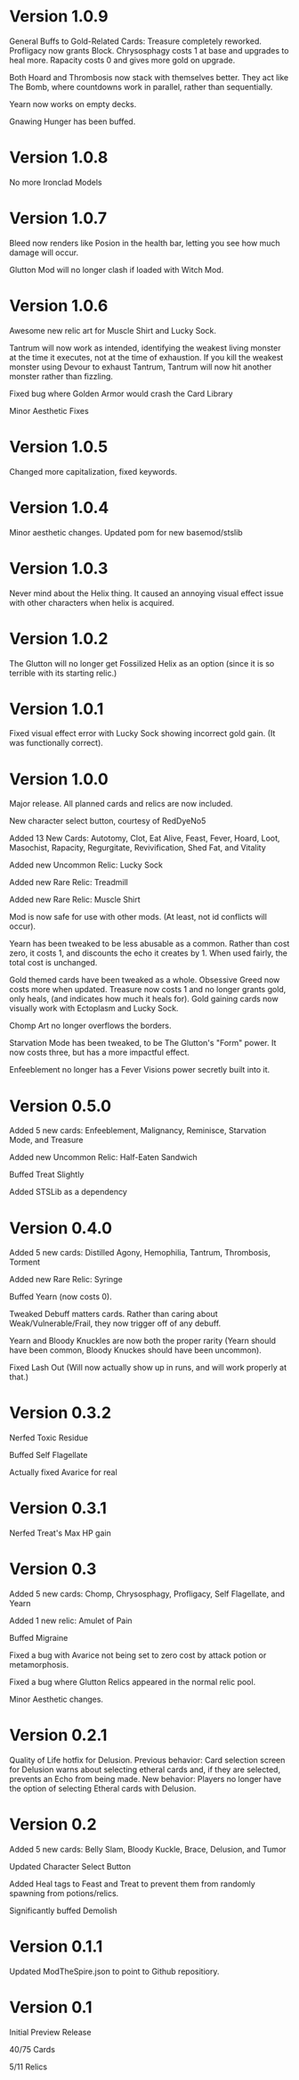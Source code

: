 # Version 1.0.9

General Buffs to Gold-Related Cards: Treasure completely reworked. Profligacy now grants Block. Chrysosphagy costs 1 at base and upgrades to heal more. Rapacity costs 0 and gives more gold on upgrade.

Both Hoard and Thrombosis now stack with themselves better. They act like The Bomb, where countdowns work in parallel, rather than sequentially.

Yearn now works on empty decks.

Gnawing Hunger has been buffed.

# Version 1.0.8

No more Ironclad Models

# Version 1.0.7

Bleed now renders like Posion in the health bar, letting you see how much damage will occur.

Glutton Mod will no longer clash if loaded with Witch Mod.

# Version 1.0.6

Awesome new relic art for Muscle Shirt and Lucky Sock.

Tantrum will now work as intended, identifying the weakest living monster at the time it executes, not at the time of exhaustion. If you kill the weakest monster using Devour to exhaust Tantrum, Tantrum will now hit another monster rather than fizzling.

Fixed bug where Golden Armor would crash the Card Library

Minor Aesthetic Fixes

# Version 1.0.5

Changed more capitalization, fixed keywords.

# Version 1.0.4

Minor aesthetic changes. Updated pom for new basemod/stslib

# Version 1.0.3

Never mind about the Helix thing. It caused an annoying visual effect issue with other characters when helix is acquired.

# Version 1.0.2

The Glutton will no longer get Fossilized Helix as an option (since it is so terrible with its starting relic.)

# Version 1.0.1

Fixed visual effect error with Lucky Sock showing incorrect gold gain. (It was functionally correct).

# Version 1.0.0

Major release. All planned cards and relics are now included.

New character select button, courtesy of RedDyeNo5

Added 13 New Cards: Autotomy, Clot, Eat Alive, Feast, Fever, Hoard, Loot, Masochist, Rapacity, Regurgitate, Revivification, Shed Fat, and Vitality

Added new Uncommon Relic: Lucky Sock

Added new Rare Relic: Treadmill

Added new Rare Relic: Muscle Shirt

Mod is now safe for use with other mods. (At least, not id conflicts will occur).

Yearn has been tweaked to be less abusable as a common. Rather than cost zero, it costs 1, and discounts the echo it creates by 1. When used fairly, the total cost is unchanged.

Gold themed cards have been tweaked as a whole. Obsessive Greed now costs more when updated. Treasure now costs 1 and no longer grants gold, only heals, (and indicates how much it heals for). Gold gaining cards now visually work with Ectoplasm and Lucky Sock.

Chomp Art no longer overflows the borders.

Starvation Mode has been tweaked, to be The Glutton's "Form" power. It now costs three, but has a more impactful effect.

Enfeeblement no longer has a Fever Visions power secretly built into it.



# Version 0.5.0

Added 5 new cards: Enfeeblement, Malignancy, Reminisce, Starvation Mode, and Treasure

Added new Uncommon Relic: Half-Eaten Sandwich

Buffed Treat Slightly

Added STSLib as a dependency

# Version 0.4.0

Added 5 new cards: Distilled Agony, Hemophilia, Tantrum, Thrombosis, Torment

Added new Rare Relic: Syringe

Buffed Yearn (now costs 0).

Tweaked Debuff matters cards. Rather than caring about Weak/Vulnerable/Frail, they now trigger off of any debuff.

Yearn and Bloody Knuckles are now both the proper rarity (Yearn should have been common, Bloody Knuckes should have been uncommon).

Fixed Lash Out (Will now actually show up in runs, and will work properly at that.)

# Version 0.3.2

Nerfed Toxic Residue

Buffed Self Flagellate

Actually fixed Avarice for real

# Version 0.3.1

Nerfed Treat's Max HP gain

# Version 0.3

Added 5 new cards: Chomp, Chrysosphagy, Profligacy, Self Flagellate, and Yearn

Added 1 new relic: Amulet of Pain

Buffed Migraine

Fixed a bug with Avarice not being set to zero cost by attack potion or metamorphosis.

Fixed a bug where Glutton Relics appeared in the normal relic pool.

Minor Aesthetic changes.

# Version 0.2.1

Quality of Life hotfix for Delusion. Previous behavior: Card selection screen for Delusion warns about selecting etheral cards and, if they are selected, prevents an Echo from being made. New behavior: Players no longer have the option of selecting Etheral cards with Delusion.

# Version 0.2

Added 5 new cards: Belly Slam, Bloody Kuckle, Brace, Delusion, and Tumor

Updated Character Select Button

Added Heal tags to Feast and Treat to prevent them from randomly spawning from potions/relics.

Significantly buffed Demolish

# Version 0.1.1

Updated ModTheSpire.json to point to Github repositiory.

# Version 0.1

Initial Preview Release

40/75 Cards

5/11 Relics
